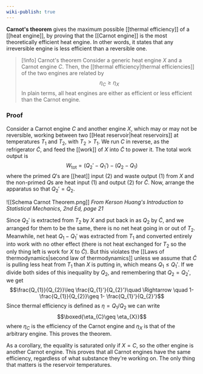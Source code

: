 ```yaml
---
wiki-publish: true
---
```

**Carnot's theorem** gives the maximum possible [[thermal efficiency]] of a [[heat engine]], by proving that the [[Carnot engine]] is the most theoretically efficient heat engine. In other words, it states that any irreversible engine is less efficient than a reversible one.

> [!info] Carnot's theorem
> Consider a generic heat engine $X$ and a Carnot engine $C$. Then, the [[thermal efficiency|thermal efficiencies]] of the two engines are related by
> $$\eta_{C}\geq \eta_{X}$$
> In plain terms, all heat engines are either as efficient or less efficient than the Carnot engine.
### Proof
Consider a Carnot engine $C$ and another engine $X$, which may or may not be reversible, working between two [[Heat reservoir|heat reservoirs]] at temperatures $T_{1}$ and $T_{2}$, with $T_{2}>T_{1}$. We run $C$ in reverse, as the refrigerator $\tilde{C}$, and feed the [[work]] of $X$ into $\tilde{C}$ to power it. The total work output is
$$W_\text{tot}=(Q_{2}'-Q_{1}')-(Q_{2}-Q_{1})$$
where the primed $Q'$s are [[heat]] input (2) and waste output (1) from $X$ and the non-primed $Q$s are heat input (1) and output (2) for $\tilde{C}$. Now, arrange the apparatus so that $Q_{2}'=Q_{2}$.

![[Schema Carnot Theorem.png]]
*From Kerson Huang's Introduction to Statistical Mechanics, 2nd Ed, page 21*

Since $Q_{2}'$ is extracted from $T_{2}$ by $X$ and put back in as $Q_{2}$ by $\tilde{C}$, and we arranged for them to be the same, there is no net heat going in or out of $T_{2}$. Meanwhile, net heat $Q_{1}-Q_{1}'$ was extracted from $T_{1}$ and converted entirely into work with no other effect (there is not heat exchanged for $T_{2}$ so the only thing left is work for $X$ to $\tilde{C}$). But this violates the [[Laws of thermodynamics|second law of thermodynamics]] unless we assume that $\tilde{C}$ is pulling less heat from $T_{1}$ than $X$ is putting in, which means $Q_{1}\leq Q_{1}'$. If we divide both sides of this inequality by $Q_{2}$, and remembering that $Q_{2}=Q_{2}'$, we get
$$\frac{Q_{1}}{Q_{2}}\leq \frac{Q_{1}'}{Q_{2}'}\quad \Rightarrow \quad 1- \frac{Q_{1}}{Q_{2}}\geq 1- \frac{Q_{1}'}{Q_{2}'}$$
Since thermal efficiency is defined as $\eta=Q_{1}/Q_{2}$ we can write
$$\boxed{\eta_{C}\geq \eta_{X}}$$
where $\eta_{C}$ is the efficiency of the Carnot engine and $\eta_{X}$ is that of the arbitrary engine. This proves the theorem.

As a corollary, the equality is saturated only if $X=C$, so the other engine is another Carnot engine. This proves that all Carnot engines have the same efficiency, regardless of what substance they're working on. The only thing that matters is the reservoir temperatures.